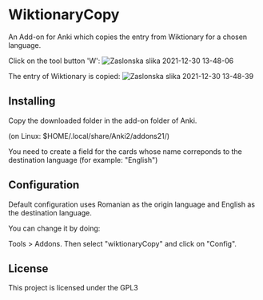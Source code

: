 # WiktionaryCopy

An Add-on for Anki which copies the entry from Wiktionary for a chosen language.

Click on the tool button 'W':
![Zaslonska slika 2021-12-30 13-48-06](https://user-images.githubusercontent.com/6438275/147755249-c12ec61b-a043-4d3d-b217-1931bf9bccb1.png)

The entry of Wiktionary is copied:
![Zaslonska slika 2021-12-30 13-48-39](https://user-images.githubusercontent.com/6438275/147755250-fb47d4f4-1653-4af0-9278-01b1ca26741a.png)


## Installing

Copy the downloaded folder in the add-on folder of Anki.

(on Linux: $HOME/.local/share/Anki2/addons21/)

You need to create a field for the cards whose name correponds to the destination language (for example: "English")

## Configuration

Default configuration uses Romanian as the origin language and English as the destination language.

You can change it by doing:

Tools > Addons. Then select "wiktionaryCopy" and click on "Config".

## License

This project is licensed under the GPL3

